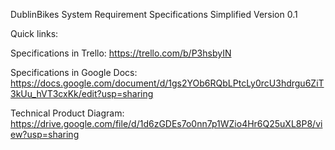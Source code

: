 DublinBikes
System Requirement Specifications
Simplified Version 0.1

Quick links:

Specifications in Trello: https://trello.com/b/P3hsbyIN

Specifications in Google Docs: https://docs.google.com/document/d/1gs2YOb6RQbLPtcLy0rcU3hdrgu6ZiT3kUu_hVT3cxKk/edit?usp=sharing

Technical Product Diagram: https://drive.google.com/file/d/1d6zGDEs7o0nn7p1WZio4Hr6Q25uXL8P8/view?usp=sharing
